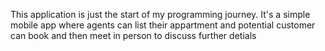 This application is just the start of my programming journey. It's a simple mobile app where agents can list their appartment and potential customer can book and then meet in person to discuss
further detials
